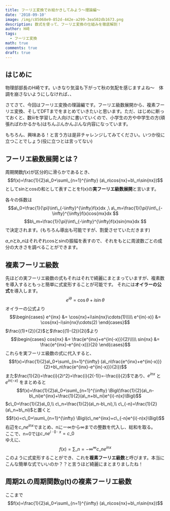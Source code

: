 ```yaml
---
title: フーリエ変換でお絵かきしてみよう〜理論編〜
date: '2018-09-10'
image: /img/c85068e9-852d-442e-a299-3ea502db1673.png
description: 数式を使って、フーリエ変換の仕組みを徹底解剖！
author: H﨑
tags:
  - フーリエ変換
math: true
comments: true
draft: true
---
```


## はじめに

物理部部長のH崎です。いきなり気温も下がって秋の気配を感じますよね〜　体調を崩さないようにしなければ、、

さてさて、今回はフーリエ変換の理論編です。フーリエ級数展開から、複素フーリエ変換、そしてDFTまでをまとめていきたいと思います。ただ、はじめに断っておくと、数ⅲを学習した人向けに書いていくので、小学生の方や中学生の方(頑張ればわかるかも)はちんぷんかんぷんな内容になっています。  

もちろん、興味ある！と言う方は是非チャレンジしてみてください。いつか役に立つことでしょう(役に立つとは言ってない)

## フーリエ級数展開とは？
周期関数$f(x)$が区分的に滑らかであるとき、
$$f(x)=\frac{1}{2}a\_0+\sum\_{n=1}^{\infty} (a\_n\cos{nx}+b\_n\sin{nx})$$
としてsinとcosの和として表すことをf(x)の**実フーリエ級数展開**と言います。  

各々の係数は
$$a\_0=\frac{1}{\pi}\int\_{-\infty}^{\infty}f(x)dx ,\ a\_m=\frac{1}{\pi}\int\_{-\infty}^{\infty}f(x)cos{mx}dx $$
$$b\_m=\frac{1}{\pi}\int\_{-\infty}^{\infty}f(x)sin{mx}dx $$
で決定されます。(もちろん導出も可能ですが、割愛させていただきます)  

$a\_n$と$b\_n$はそれぞれcosとsinの振幅を表すので、それをもとに周波数ごとの成分の大きさを調べることができます。

## 複素フーリエ級数
先ほどの実フーリエ級数の式もそれはそれで綺麗にまとまっていますが、複素数を導入するともっと簡単に式変形することが可能です。
それには**オイラーの公式**を導入します。
$$e^{i\theta}=\cos{\theta}+i\sin{\theta}$$
オイラーの公式より
$$\begin{cases}
e^{inx} &= \cos{nx}+i\sin{nx}\cdots(1)\\\\\
e^{in(-x)} &= \cos{nx}-i\sin{nx}\cdots(2)
\end{cases}$$
$\frac{(1)+(2)}{2}$と$\frac{(1)-(2)}{2i}$より
$$\begin{cases}
cos{nx} &= \frac{e^{inx}+e^{in(-x)}}{2}\\\\\
sin{nx} &= \frac{e^{inx}-e^{in(-x)}}{2i}
\end{cases}$$
これらを実フーリエ級数の式に代入すると、
$$f(x)=\frac{1}{2}a\_0+\sum\_{n=1}^{\infty} (a\_n\frac{e^{inx}+e^{in(-x)}}{2}+b\_n\frac{e^{inx}-e^{in(-x)}}{2i})$$
また$\frac{1}{2i}=\frac{i}{2i^2}=\frac{i}{2(-1)}=-\frac{i}{2}$であり、$e^{inx}$ と $e^{in(-x)}$ をまとめると
$$f(x)=\frac{1}{2}a\_0+\sum\_{n=1}^{\infty} \Bigl(\frac{1}{2}(a\_n-b\_ni)e^{inx}+\frac{1}{2}(a\_n+b\_ni)e^{i(-n)x}\Bigl)$$
$c\_0=\frac{1}{2}a\_0,\\ c\_n=\frac{1}{2}(a\_n-b\_ni),\\ c\_{-n}=\frac{1}{2}(a\_n+b\_ni)$と置くと
$$f(x)=c\_0+\sum\_{n=1}^{\infty} \Bigl(c\_ne^{inx}+c\_{-n}e^{i(-n)x}\Bigl)$$
右辺を$c\_ne^{inx}$でまとめ、nにー∞から∞までの整数を代入し、総和を取る。  
ここで、n=0では$c\_ne^{i \cdot0 \cdot x}=c\_0$  
ゆえに、
$$f(x)=\sum\_{n=-\infty}^{\infty} c\_ne^{inx}$$
このように式変形することができ、これを**複素フーリエ級数**と呼びます。本当にこんな簡単な式でいいのか？？と言うほど綺麗にまとまりましたね！

## 周期2Lの周期関数g(t)の複素フーリエ級数
ここまで
$$f(x)=\frac{1}{2}a\_0+\sum\_{n=1}^{\infty} (a\_n\cos{nx}+b\_n\sin{nx})$$

